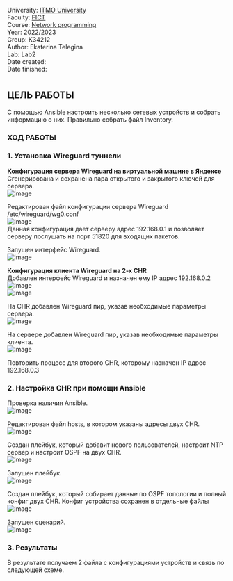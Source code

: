 University: [ITMO University](https://itmo.ru/ru/)  
Faculty: [FICT](https://fict.itmo.ru)  
Course: [Network programming](https://github.com/itmo-ict-faculty/network-programming)  
Year: 2022/2023  
Group: K34212  
Author: Ekaterina Telegina  
Lab: Lab2  
Date created:  
Date finished: 
# 
## ЦЕЛЬ РАБОТЫ
С помощью Ansible настроить несколько сетевых устройств и собрать информацию о них. Правильно собрать файл Inventory.
### ХОД РАБОТЫ
### 1. Установка Wireguard туннели
**Конфигурация сервера Wireguard на виртуальной машине в Яндексе**  
Сгенерирована и сохранена пара открытого и закрытого ключей для сервера.  
![image](https://user-images.githubusercontent.com/61542577/205404945-5ba13f11-3f4e-447e-869b-604b0443e0b4.png)  

Редактирован файл конфигурации сервера Wireguard /etc/wireguard/wg0.conf  
![image](https://user-images.githubusercontent.com/61542577/205414722-545e332d-ee39-4c32-bb87-f3f83a2d2d48.png)  
Данная конфигурация дает серверу адрес 192.168.0.1 и позволяет серверу послушать на порт 51820 для входящих пакетов.

Запущен интерфейс Wireguard.  
![image](https://user-images.githubusercontent.com/61542577/205410343-a9d492a6-ffe2-4432-832a-02651d15840d.png)

**Конфигурация клиента Wireguard на 2-х CHR**  
Добавлен интерфейс Wireguard и назначен ему IP адрес 192.168.0.2  
![image](https://user-images.githubusercontent.com/61542577/205414850-56c33f66-7f70-4d8a-8753-87e3af316638.png)  
![image](https://user-images.githubusercontent.com/61542577/205414875-c21d059c-edda-48fc-9947-a42bfbbceb2a.png)  

На CHR добавлен Wireguard пир, указав необходимые параметры сервера.  
![image](https://user-images.githubusercontent.com/61542577/205414943-240f95ed-20d6-42b6-8d85-46342dd6b395.png)

На сервере добавлен Wireguard пир, указав необходимые параметры клиента.  
![image](https://user-images.githubusercontent.com/61542577/205415794-1ba20490-1a7f-452f-8311-b130d57f26e9.png)

Повторить процесс для второго CHR, которому назначен IP адрес 192.168.0.3

### 2. Настройка CHR при помощи Ansible
Проверка наличия Ansible.  
![image](https://user-images.githubusercontent.com/61542577/205417777-41319cb5-af6d-44a4-a1de-5a53ba52c15c.png)

Редактирован файл hosts, в котором указаны адресы двух CHR.  
![image](https://user-images.githubusercontent.com/61542577/205421363-6cc371ae-1a04-4dae-8751-c99f64de158e.png)

Создан плейбук, который добавит нового пользователей, настроит NTP сервер и настроит OSPF на двух CHR.  
![image](https://user-images.githubusercontent.com/61542577/205421388-1afa8714-6228-482c-935a-82ce46f87b28.png)

Запущен плейбук.  
![image](https://user-images.githubusercontent.com/61542577/205421414-e0516078-979b-426a-b035-3db1ef948ba0.png)

Создан плейбук, который собирает данные по OSPF топологии и полный конфиг двух CHR. Конфиг устройства сохранен в отдельные файлы  
![image](https://user-images.githubusercontent.com/61542577/205422380-e7bc94db-ea39-449f-9230-18e8f865a705.png)

Запущен сценарий.  
![image](https://user-images.githubusercontent.com/61542577/205422440-f0055961-1456-45a3-9ce9-c7fbd6847610.png)

### 3. Результаты
В результате получаем 2 файла с конфигурациями устройств и связь по следующей схеме.  













